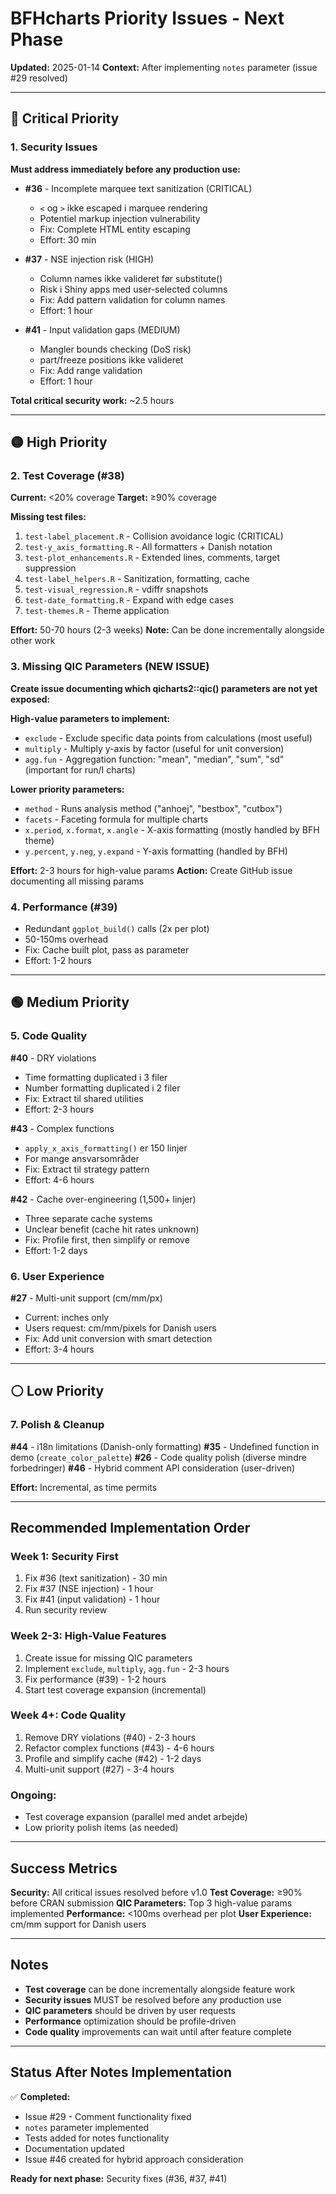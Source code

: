 # BFHcharts Priority Issues - Next Phase

**Updated:** 2025-01-14
**Context:** After implementing `notes` parameter (issue #29 resolved)

---

## 🔴 Critical Priority

### 1. Security Issues
**Must address immediately before any production use:**

- **#36** - Incomplete marquee text sanitization (CRITICAL)
  - `<` og `>` ikke escaped i marquee rendering
  - Potentiel markup injection vulnerability
  - Fix: Complete HTML entity escaping
  - Effort: 30 min

- **#37** - NSE injection risk (HIGH)
  - Column names ikke valideret før substitute()
  - Risk i Shiny apps med user-selected columns
  - Fix: Add pattern validation for column names
  - Effort: 1 hour

- **#41** - Input validation gaps (MEDIUM)
  - Mangler bounds checking (DoS risk)
  - part/freeze positions ikke valideret
  - Fix: Add range validation
  - Effort: 1 hour

**Total critical security work:** ~2.5 hours

---

## 🟡 High Priority

### 2. Test Coverage (#38)
**Current:** <20% coverage
**Target:** ≥90% coverage

**Missing test files:**
1. `test-label_placement.R` - Collision avoidance logic (CRITICAL)
2. `test-y_axis_formatting.R` - All formatters + Danish notation
3. `test-plot_enhancements.R` - Extended lines, comments, target suppression
4. `test-label_helpers.R` - Sanitization, formatting, cache
5. `test-visual_regression.R` - vdiffr snapshots
6. `test-date_formatting.R` - Expand with edge cases
7. `test-themes.R` - Theme application

**Effort:** 50-70 hours (2-3 weeks)
**Note:** Can be done incrementally alongside other work

### 3. Missing QIC Parameters (NEW ISSUE)
**Create issue documenting which qicharts2::qic() parameters are not yet exposed:**

**High-value parameters to implement:**
- `exclude` - Exclude specific data points from calculations (most useful)
- `multiply` - Multiply y-axis by factor (useful for unit conversion)
- `agg.fun` - Aggregation function: "mean", "median", "sum", "sd" (important for run/I charts)

**Lower priority parameters:**
- `method` - Runs analysis method ("anhoej", "bestbox", "cutbox")
- `facets` - Faceting formula for multiple charts
- `x.period`, `x.format`, `x.angle` - X-axis formatting (mostly handled by BFH theme)
- `y.percent`, `y.neg`, `y.expand` - Y-axis formatting (handled by BFH)

**Effort:** 2-3 hours for high-value params
**Action:** Create GitHub issue documenting all missing params

### 4. Performance (#39)
- Redundant `ggplot_build()` calls (2x per plot)
- 50-150ms overhead
- Fix: Cache built plot, pass as parameter
- Effort: 1-2 hours

---

## 🟢 Medium Priority

### 5. Code Quality

**#40** - DRY violations
- Time formatting duplicated i 3 filer
- Number formatting duplicated i 2 filer
- Fix: Extract til shared utilities
- Effort: 2-3 hours

**#43** - Complex functions
- `apply_x_axis_formatting()` er 150 linjer
- For mange ansvarsområder
- Fix: Extract til strategy pattern
- Effort: 4-6 hours

**#42** - Cache over-engineering (1,500+ linjer)
- Three separate cache systems
- Unclear benefit (cache hit rates unknown)
- Fix: Profile first, then simplify or remove
- Effort: 1-2 days

### 6. User Experience

**#27** - Multi-unit support (cm/mm/px)
- Current: inches only
- Users request: cm/mm/pixels for Danish users
- Fix: Add unit conversion with smart detection
- Effort: 3-4 hours

---

## ⚪ Low Priority

### 7. Polish & Cleanup

**#44** - i18n limitations (Danish-only formatting)
**#35** - Undefined function in demo (`create_color_palette`)
**#26** - Code quality polish (diverse mindre forbedringer)
**#46** - Hybrid comment API consideration (user-driven)

**Effort:** Incremental, as time permits

---

## Recommended Implementation Order

### Week 1: Security First
1. Fix #36 (text sanitization) - 30 min
2. Fix #37 (NSE injection) - 1 hour
3. Fix #41 (input validation) - 1 hour
4. Run security review

### Week 2-3: High-Value Features
1. Create issue for missing QIC parameters
2. Implement `exclude`, `multiply`, `agg.fun` - 2-3 hours
3. Fix performance (#39) - 1-2 hours
4. Start test coverage expansion (incremental)

### Week 4+: Code Quality
1. Remove DRY violations (#40) - 2-3 hours
2. Refactor complex functions (#43) - 4-6 hours
3. Profile and simplify cache (#42) - 1-2 days
4. Multi-unit support (#27) - 3-4 hours

### Ongoing:
- Test coverage expansion (parallel med andet arbejde)
- Low priority polish items (as needed)

---

## Success Metrics

**Security:** All critical issues resolved before v1.0
**Test Coverage:** ≥90% before CRAN submission
**QIC Parameters:** Top 3 high-value params implemented
**Performance:** <100ms overhead per plot
**User Experience:** cm/mm support for Danish users

---

## Notes

- **Test coverage** can be done incrementally alongside feature work
- **Security issues** MUST be resolved before any production use
- **QIC parameters** should be driven by user requests
- **Performance** optimization should be profile-driven
- **Code quality** improvements can wait until after feature complete

---

## Status After Notes Implementation

✅ **Completed:**
- Issue #29 - Comment functionality fixed
- `notes` parameter implemented
- Tests added for notes functionality
- Documentation updated
- Issue #46 created for hybrid approach consideration

**Ready for next phase:** Security fixes (#36, #37, #41)
